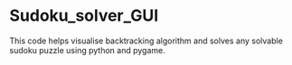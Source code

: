 # Sudoku_solver_GUI
This code helps visualise backtracking algorithm and solves any solvable sudoku puzzle using python and pygame. 

